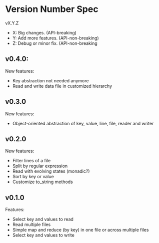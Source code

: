 # Version Number Spec
vX.Y.Z

- X: Big changes. (API-breaking)
- Y: Add more features. (API-non-breaking)
- Z: Debug or minor fix. (API-non-breaking

## v0.4.0:
New features:

- Key abstraction not needed anymore
- Read and write data file in customized hierarchy

## v0.3.0
New features: 

- Object-oriented abstraction of key, value, line, file, reader and writer

## v0.2.0
New features: 

- Filter lines of a file
- Split by regular expression
- Read with evolving states (monadic?) 
- Sort by key or value
- Customize to_string methods
    
## v0.1.0
Features:

- Select key and values to read
- Read multiple files
- Simple map and reduce (by key) in one file or across multiple files
- Select key and values to write